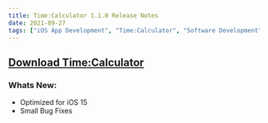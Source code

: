 ```yaml
---
title: Time:Calculator 1.1.0 Release Notes
date: 2021-09-27
tags: ["iOS App Development", "Time:Calculator", "Software Development"]
---
```


## [Download Time:Calculator](https://apps.apple.com/app/id1441030426)

### Whats New:
- Optimized for iOS 15
- Small Bug Fixes